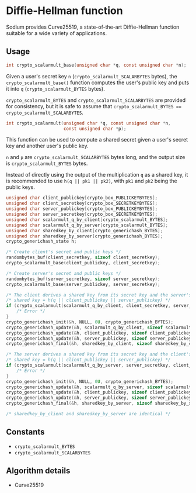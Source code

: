 # Diffie-Hellman function

Sodium provides Curve25519, a state-of-the-art Diffie-Hellman function suitable for a wide variety of applications.

## Usage

```c
int crypto_scalarmult_base(unsigned char *q, const unsigned char *n);
```

Given a user's secret key `n` (`crypto_scalarmult_SCALARBYTES` bytes), the `crypto_scalarmult_base()` function computes the user's public key and puts it into `q` (`crypto_scalarmult_BYTES` bytes).

`crypto_scalarmult_BYTES` and `crypto_scalarmult_SCALARBYTES` are provided for consistency, but it is safe to assume that `crypto_scalarmult_BYTES == crypto_scalarmult_SCALARBYTES`.

```c
int crypto_scalarmult(unsigned char *q, const unsigned char *n,
                      const unsigned char *p);
```
This function can be used to compute a shared secret given a user's secret key and another user's public key.

`n` and `p` are `crypto_scalarmult_SCALARBYTES` bytes long, and the output size is `crypto_scalarmult_BYTES` bytes.

Instead of directly using the output of the multiplication `q` as a shared key, it is recommended to use `h(q || pk1 || pk2)`, with `pk1` and `pk2` being the public keys.

```c
unsigned char client_publickey[crypto_box_PUBLICKEYBYTES];
unsigned char client_secretkey[crypto_box_SECRETKEYBYTES];
unsigned char server_publickey[crypto_box_PUBLICKEYBYTES];
unsigned char server_secretkey[crypto_box_SECRETKEYBYTES];
unsigned char scalarmult_q_by_client[crypto_scalarmult_BYTES];
unsigned char scalarmult_q_by_server[crypto_scalarmult_BYTES];
unsigned char sharedkey_by_client[crypto_generichash_BYTES];
unsigned char sharedkey_by_server[crypto_generichash_BYTES];
crypto_generichash_state h;

/* Create client's secret and public keys */
randombytes_buf(client_secretkey, sizeof client_secretkey);
crypto_scalarmult_base(client_publickey, client_secretkey);

/* Create server's secret and public keys */
randombytes_buf(server_secretkey, sizeof server_secretkey);
crypto_scalarmult_base(server_publickey, server_secretkey);

/* The client derives a shared key from its secret key and the server's public key */
/* shared key = h(q || client_publickey || server_publickey) */
if (crypto_scalarmult(scalarmult_q_by_client, client_secretkey, server_publickey) != 0) {
    /* Error */
}
crypto_generichash_init(&h, NULL, 0U, crypto_generichash_BYTES);
crypto_generichash_update(&h, scalarmult_q_by_client, sizeof scalarmult_q_by_client);
crypto_generichash_update(&h, client_publickey, sizeof client_publickey);
crypto_generichash_update(&h, server_publickey, sizeof server_publickey);
crypto_generichash_final(&h, sharedkey_by_client, sizeof sharedkey_by_client);

/* The server derives a shared key from its secret key and the client's public key */
/* shared key = h(q || client_publickey || server_publickey) */
if (crypto_scalarmult(scalarmult_q_by_server, server_secretkey, client_publickey) != 0) {
    /* Error */
}
crypto_generichash_init(&h, NULL, 0U, crypto_generichash_BYTES);
crypto_generichash_update(&h, scalarmult_q_by_server, sizeof scalarmult_q_by_server);
crypto_generichash_update(&h, client_publickey, sizeof client_publickey);
crypto_generichash_update(&h, server_publickey, sizeof server_publickey);
crypto_generichash_final(&h, sharedkey_by_server, sizeof sharedkey_by_server);

/* sharedkey_by_client and sharedkey_by_server are identical */
```

## Constants

- `crypto_scalarmult_BYTES`
- `crypto_scalarmult_SCALARBYTES`

## Algorithm details

- Curve25519
